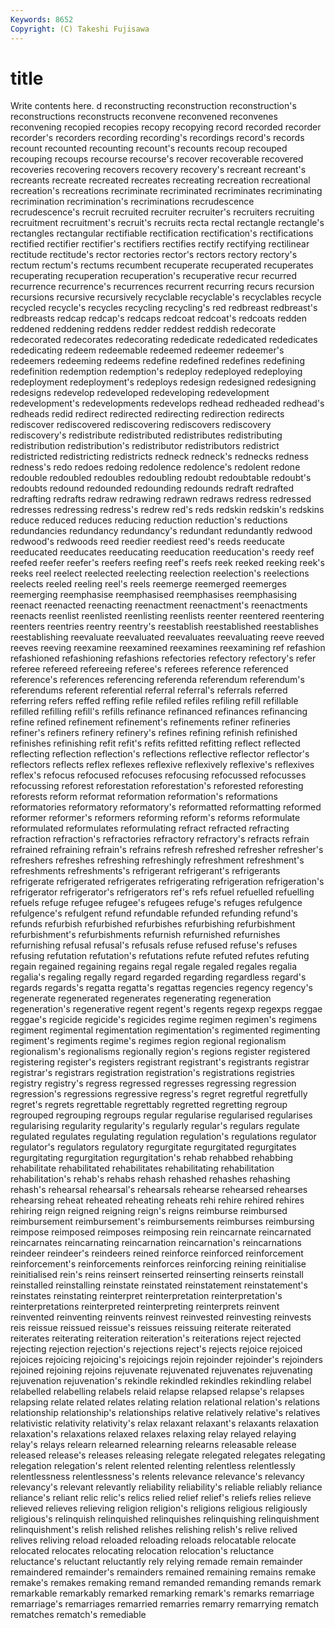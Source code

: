 ```yaml
---
Keywords: 8652 
Copyright: (C) Takeshi Fujisawa
---
```


# title

Write contents here.
d reconstructing reconstruction reconstruction's reconstructions reconstructs reconvene reconvened
reconvenes reconvening recopied recopies recopy recopying record recorded recorder recorder's
recorders recording recording's recordings record's records recount recounted recounting recount's
recounts recoup recouped recouping recoups recourse recourse's recover recoverable recovered
recoveries recovering recovers recovery recovery's recreant recreant's recreants recreate recreated
recreates recreating recreation recreational recreation's recreations recriminate recriminated recriminates recriminating
recrimination recrimination's recriminations recrudescence recrudescence's recruit recruited recruiter recruiter's recruiters
recruiting recruitment recruitment's recruit's recruits recta rectal rectangle rectangle's rectangles
rectangular rectifiable rectification rectification's rectifications rectified rectifier rectifier's rectifiers rectifies
rectify rectifying rectilinear rectitude rectitude's rector rectories rector's rectors rectory
rectory's rectum rectum's rectums recumbent recuperate recuperated recuperates recuperating recuperation
recuperation's recuperative recur recurred recurrence recurrence's recurrences recurrent recurring recurs
recursion recursions recursive recursively recyclable recyclable's recyclables recycle recycled recycle's
recycles recycling recycling's red redbreast redbreast's redbreasts redcap redcap's redcaps
redcoat redcoat's redcoats redden reddened reddening reddens redder reddest reddish
redecorate redecorated redecorates redecorating rededicate rededicated rededicates rededicating redeem redeemable
redeemed redeemer redeemer's redeemers redeeming redeems redefine redefined redefines redefining
redefinition redemption redemption's redeploy redeployed redeploying redeployment redeployment's redeploys redesign
redesigned redesigning redesigns redevelop redeveloped redeveloping redevelopment redevelopment's redevelopments redevelops
redhead redheaded redhead's redheads redid redirect redirected redirecting redirection redirects
rediscover rediscovered rediscovering rediscovers rediscovery rediscovery's redistribute redistributed redistributes redistributing
redistribution redistribution's redistributor redistributors redistrict redistricted redistricting redistricts redneck redneck's
rednecks redness redness's redo redoes redoing redolence redolence's redolent redone
redouble redoubled redoubles redoubling redoubt redoubtable redoubt's redoubts redound redounded
redounding redounds redraft redrafted redrafting redrafts redraw redrawing redrawn redraws
redress redressed redresses redressing redress's redrew red's reds redskin redskin's
redskins reduce reduced reduces reducing reduction reduction's reductions redundancies redundancy
redundancy's redundant redundantly redwood redwood's redwoods reed reedier reediest reed's
reeds reeducate reeducated reeducates reeducating reeducation reeducation's reedy reef reefed
reefer reefer's reefers reefing reef's reefs reek reeked reeking reek's
reeks reel reelect reelected reelecting reelection reelection's reelections reelects reeled
reeling reel's reels reemerge reemerged reemerges reemerging reemphasise reemphasised reemphasises
reemphasising reenact reenacted reenacting reenactment reenactment's reenactments reenacts reenlist reenlisted
reenlisting reenlists reenter reentered reentering reenters reentries reentry reentry's reestablish
reestablished reestablishes reestablishing reevaluate reevaluated reevaluates reevaluating reeve reeved reeves
reeving reexamine reexamined reexamines reexamining ref refashion refashioned refashioning refashions
refectories refectory refectory's refer referee refereed refereeing referee's referees reference
referenced reference's references referencing referenda referendum referendum's referendums referent referential
referral referral's referrals referred referring refers reffed reffing refile refiled
refiles refiling refill refillable refilled refilling refill's refills refinance refinanced
refinances refinancing refine refined refinement refinement's refinements refiner refineries refiner's
refiners refinery refinery's refines refining refinish refinished refinishes refinishing refit
refit's refits refitted refitting reflect reflected reflecting reflection reflection's reflections
reflective reflector reflector's reflectors reflects reflex reflexes reflexive reflexively reflexive's
reflexives reflex's refocus refocused refocuses refocusing refocussed refocusses refocussing reforest
reforestation reforestation's reforested reforesting reforests reform reformat reformation reformation's reformations
reformatories reformatory reformatory's reformatted reformatting reformed reformer reformer's reformers reforming
reform's reforms reformulate reformulated reformulates reformulating refract refracted refracting refraction
refraction's refractories refractory refractory's refracts refrain refrained refraining refrain's refrains
refresh refreshed refresher refresher's refreshers refreshes refreshing refreshingly refreshment refreshment's
refreshments refreshments's refrigerant refrigerant's refrigerants refrigerate refrigerated refrigerates refrigerating refrigeration
refrigeration's refrigerator refrigerator's refrigerators ref's refs refuel refuelled refuelling refuels
refuge refugee refugee's refugees refuge's refuges refulgence refulgence's refulgent refund
refundable refunded refunding refund's refunds refurbish refurbished refurbishes refurbishing refurbishment
refurbishment's refurbishments refurnish refurnished refurnishes refurnishing refusal refusal's refusals refuse
refused refuse's refuses refusing refutation refutation's refutations refute refuted refutes
refuting regain regained regaining regains regal regale regaled regales regalia
regalia's regaling regally regard regarded regarding regardless regard's regards regards's
regatta regatta's regattas regencies regency regency's regenerate regenerated regenerates regenerating
regeneration regeneration's regenerative regent regent's regents regexp regexps reggae reggae's
regicide regicide's regicides regime regimen regimen's regimens regiment regimental regimentation
regimentation's regimented regimenting regiment's regiments regime's regimes region regional regionalism
regionalism's regionalisms regionally region's regions register registered registering register's registers
registrant registrant's registrants registrar registrar's registrars registration registration's registrations registries
registry registry's regress regressed regresses regressing regression regression's regressions regressive
regress's regret regretful regretfully regret's regrets regrettable regrettably regretted regretting
regroup regrouped regrouping regroups regular regularise regularised regularises regularising regularity
regularity's regularly regular's regulars regulate regulated regulates regulating regulation regulation's
regulations regulator regulator's regulators regulatory regurgitate regurgitated regurgitates regurgitating regurgitation
regurgitation's rehab rehabbed rehabbing rehabilitate rehabilitated rehabilitates rehabilitating rehabilitation rehabilitation's
rehab's rehabs rehash rehashed rehashes rehashing rehash's rehearsal rehearsal's rehearsals
rehearse rehearsed rehearses rehearsing reheat reheated reheating reheats rehi rehire
rehired rehires rehiring reign reigned reigning reign's reigns reimburse reimbursed
reimbursement reimbursement's reimbursements reimburses reimbursing reimpose reimposed reimposes reimposing rein
reincarnate reincarnated reincarnates reincarnating reincarnation reincarnation's reincarnations reindeer reindeer's reindeers
reined reinforce reinforced reinforcement reinforcement's reinforcements reinforces reinforcing reining reinitialise
reinitialised rein's reins reinsert reinserted reinserting reinserts reinstall reinstalled reinstalling
reinstate reinstated reinstatement reinstatement's reinstates reinstating reinterpret reinterpretation reinterpretation's reinterpretations
reinterpreted reinterpreting reinterprets reinvent reinvented reinventing reinvents reinvest reinvested reinvesting
reinvests reis reissue reissued reissue's reissues reissuing reiterate reiterated reiterates
reiterating reiteration reiteration's reiterations reject rejected rejecting rejection rejection's rejections
reject's rejects rejoice rejoiced rejoices rejoicing rejoicing's rejoicings rejoin rejoinder
rejoinder's rejoinders rejoined rejoining rejoins rejuvenate rejuvenated rejuvenates rejuvenating rejuvenation
rejuvenation's rekindle rekindled rekindles rekindling relabel relabelled relabelling relabels relaid
relapse relapsed relapse's relapses relapsing relate related relates relating relation
relational relation's relations relationship relationship's relationships relative relatively relative's relatives
relativistic relativity relativity's relax relaxant relaxant's relaxants relaxation relaxation's relaxations
relaxed relaxes relaxing relay relayed relaying relay's relays relearn relearned
relearning relearns releasable release released release's releases releasing relegate relegated
relegates relegating relegation relegation's relent relented relenting relentless relentlessly relentlessness
relentlessness's relents relevance relevance's relevancy relevancy's relevant relevantly reliability reliability's
reliable reliably reliance reliance's reliant relic relic's relics relied relief
relief's reliefs relies relieve relieved relieves relieving religion religion's religions
religious religiously religious's relinquish relinquished relinquishes relinquishing relinquishment relinquishment's relish
relished relishes relishing relish's relive relived relives reliving reload reloaded
reloading reloads relocatable relocate relocated relocates relocating relocation relocation's reluctance
reluctance's reluctant reluctantly rely relying remade remain remainder remaindered remainder's
remainders remained remaining remains remake remake's remakes remaking remand remanded
remanding remands remark remarkable remarkably remarked remarking remark's remarks remarriage
remarriage's remarriages remarried remarries remarry remarrying rematch rematches rematch's remediable

